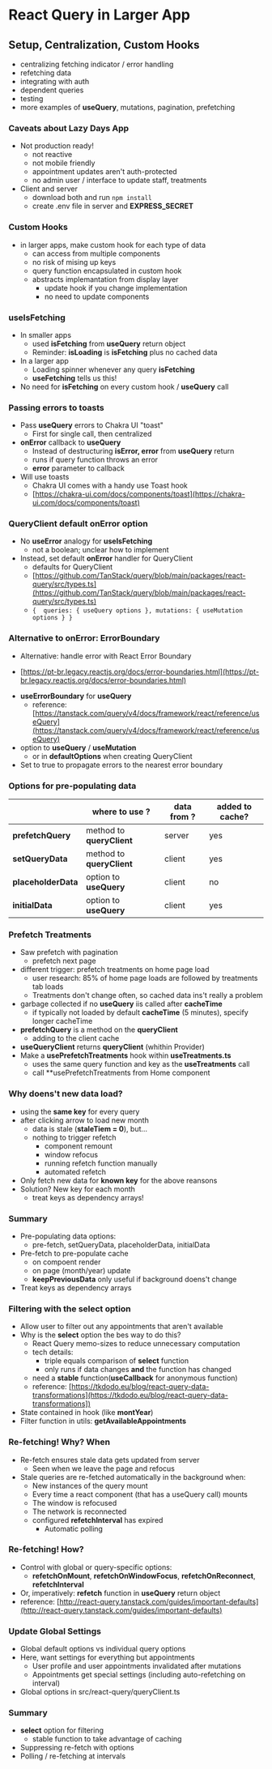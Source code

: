 # React Query in Larger App
## Setup, Centralization, Custom Hooks

* centralizing fetching indicator / error handling
* refetching data
* integrating with auth
* dependent queries
* testing
* more examples of **useQuery**, mutations, pagination, prefetching

### Caveats about Lazy Days App

* Not production ready!
    - not reactive
    - not mobile friendly
    - appointment updates aren't auth-protected
    - no admin user / interface to update staff, treatments
* Client and server
    - download both and run `npm install`
    - create .env file in server and **EXPRESS_SECRET**

### Custom Hooks

* in larger apps, make custom hook for each type of data
    - can access from multiple components
    - no risk of mising up keys
    - query function encapsulated in custom hook 
    -  abstracts implemantation from display layer
        - update hook if you change implementation
        - no need to update components

### useIsFetching

* In smaller apps
    - used **isFetching** from **useQuery** return object
    - Reminder: **isLoading** is **isFetching** plus no cached data
* In a larger app
    - Loading spinner whenever any query **isFetching**
    - **useFetching** tells us this!
* No need for **isFetching** on every custom hook / **useQuery** call

### Passing errors to toasts

* Pass **useQuery** errors to Chakra UI "toast"
    - First for single call, then centralized
* **onError** callback to **useQuery**
    - Instead of destructuring **isError, error** from **useQuery** return
    - runs if query function throws an error
    - **error** parameter to callback
* Will use toasts
    - Chakra UI comes with a handy use Toast hook
    - [https://chakra-ui.com/docs/components/toast](https://chakra-ui.com/docs/components/toast)

### QueryClient default **onError** option

* No **useError** analogy for **useIsFetching**
    - not a boolean; unclear how to implement
* Instead, set default **onError** handler for QueryClient
    - defaults for QueryClient
    - [https://github.com/TanStack/query/blob/main/packages/react-query/src/types.ts](https://github.com/TanStack/query/blob/main/packages/react-query/src/types.ts)
    - ``
        { 
            queries: { useQuery options },
            mutations: { useMutation options }
        }
    ``
### Alternative to **onError**: ErrorBoundary

* Alternative: handle error with React Error Boundary
- [https://pt-br.legacy.reactjs.org/docs/error-boundaries.html](https://pt-br.legacy.reactjs.org/docs/error-boundaries.html)
* **useErrorBoundary** for **useQuery**
    - reference: [https://tanstack.com/query/v4/docs/framework/react/reference/useQuery](https://tanstack.com/query/v4/docs/framework/react/reference/useQuery)
* option to **useQuery** / **useMutation**
    - or in **defaultOptions** when creating QueryClient
* Set to true to propagate errors to the nearest error boundary

### Options for pre-populating data

|  | where to use ? | data from ? | added to cache?
|--- |--- |--- |--- |
| **prefetchQuery** | method to **queryClient** | server | yes |
| **setQueryData** | method to **queryClient** | client | yes |
| **placeholderData** | option to **useQuery** | client | no |
| **initialData** | option to **useQuery** | client | yes |

### Prefetch Treatments

* Saw prefetch with pagination
    - prefetch next page
* different trigger: prefetch treatments on home page load
    - user research: 85% of home page loads are followed by treatments tab loads
    - Treatments don't change often, so cached data ins't really a problem
* garbage collected if no **useQuery** iis called after **cacheTime**
    - if typically not loaded by default **cacheTime**  (5 minutes), specify longer cacheTime
* **prefetchQuery** is a method on the **queryClient**
    - adding to the client cache
* **useQueryClient** returns **queryClient** (whithin Provider)
* Make a **usePrefetchTreatments** hook within **useTreatments.ts**
    - uses the same query function and key as the **useTreatments** call
    - call **usePrefetchTreatments from Home component

### Why doens't new data load?

* using the **same key** for every query
* after clicking arrow to load new month
    - data is stale (**staleTiem = 0**), but...
    - nothing to trigger refetch
        - component remount
        - window refocus
        - running refetch function manually
        - automated refetch
* Only fetch new data for **known key** for the above reansons
* Solution? New key for each month
    - treat keys as dependency arrays!

### Summary
* Pre-populating data options:
    - pre-fetch, setQueryData, placeholderData, initialData
* Pre-fetch to pre-populate cache
    - on compoent render
    - on page (month/year) update
    - **keepPreviousData** only useful if background doens't change
* Treat keys as dependency arrays

### Filtering with the **select** option

* Allow user to filter out any appointments that aren't available
* Why is the **select** option the bes way to do this?
    - React Query memo-sizes to reduce unnecessary computation
    - tech details:
        - triple equals comparison of **select** function
        - only runs if data changes **and** the function has changed
    - need a **stable** function(**useCallback** for anonymous function)
    - reference: [https://tkdodo.eu/blog/react-query-data-transformations](https://tkdodo.eu/blog/react-query-data-transformations])
* State contained in hook (like **montYear**)
* Filter function in utils: **getAvailableAppointments**

### Re-fetching! Why? When

* Re-fetch ensures stale data gets updated from server
    -  Seen when we leave the page and refocus
* Stale queries are re-fetched automatically in the background when:
    - New instances of the query mount
    - Every time a react component (that has a useQuery call) mounts
    - The window is refocused
    - The network is reconnected
    - configured **refetchInterval** has expired
        - Automatic polling 

### Re-fetching! How?

* Control with global or query-specific options:
    - **refetchOnMount**, **refetchOnWindowFocus**, **refetchOnReconnect**, **refetchInterval**
* Or, imperatively: **refetch** function in **useQuery** return object
* reference: [http://react-query.tanstack.com/guides/important-defaults](http://react-query.tanstack.com/guides/important-defaults)

### Update Global Settings

* Global default options vs individual query options
* Here, want settings for everything but appointments
    - User profile and user appointments invalidated after mutations
    - Appointments get special settings (including auto-refetching on interval)
* Global options in src/react-query/queryClient.ts

### Summary

* **select** option for filtering
    - stable function to take advantage of caching
* Suppressing re-fetch with options
* Polling / re-fetching at intervals


